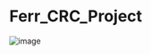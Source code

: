 # Ferr_CRC_Project
![image](https://github.com/user-attachments/assets/28e593c8-92ee-4d0f-8e36-a3261dc9e82e)

